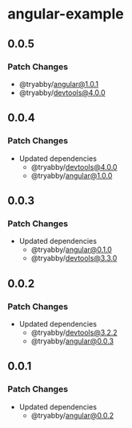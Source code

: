 # angular-example

## 0.0.5

### Patch Changes

- @tryabby/angular@1.0.1
- @tryabby/devtools@4.0.0

## 0.0.4

### Patch Changes

- Updated dependencies
  - @tryabby/devtools@4.0.0
  - @tryabby/angular@1.0.0

## 0.0.3

### Patch Changes

- Updated dependencies
  - @tryabby/angular@0.1.0
  - @tryabby/devtools@3.3.0

## 0.0.2

### Patch Changes

- Updated dependencies
  - @tryabby/devtools@3.2.2
  - @tryabby/angular@0.0.3

## 0.0.1

### Patch Changes

- Updated dependencies
  - @tryabby/angular@0.0.2
